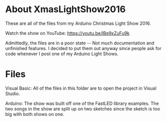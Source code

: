 # About XmasLightShow2016
These are all of the files from my Arduino Christmas Light Show 2016.

Watch the show on YouTube: https://youtu.be/lBe9xZuFu9k

Admittedly, the files are in a poor state -- Not much documentation and unfinished features. I decided to put them out anyway since people ask for code whenever I post one of my Arduino Light Shows.

# Files
Visual Basic: All of the files in this folder are to open the project in Visual Studio.

Arduino: The show was built off one of the FastLED library examples. The two songs in the show are split up on two sketches since the sketch is too big with both shows on one.